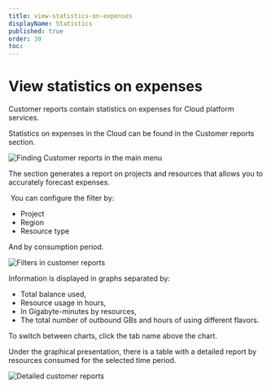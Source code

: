 ```yaml
---
title: view-statistics-on-expenses
displayName: Statistics
published: true
order: 30
toc:
---
```

# View statistics on expenses

Customer reports contain statistics on expenses for Cloud platform services. 

Statistics on expenses in the Cloud can be found in the Customer reports section. 

![Finding Customer reports in the main menu](https://assets.gcore.pro/docs/cloud/getting-started/view-statistics-on-expenses/1-customer-reports-in-the-menu.png)

The section generates a report on projects and resources that allows you to accurately forecast expenses. 

 You can configure the filter by: 

*   Project 
*   Region 
*   Resource type

And by consumption period.

![Filters in customer reports](https://assets.gcore.pro/docs/cloud/getting-started/view-statistics-on-expenses/2-filters-in-customer-reports.png)

Information is displayed in graphs separated by: 

*   Total balance used, 
*   Resource usage in hours,
*   In Gigabyte-minutes by resources, 
*   The total number of outbound GBs and hours of using different flavors. 

To switch between charts, click the tab name above the chart. 

Under the graphical presentation, there is a table with a detailed report by resources consumed for the selected time period. 

![Detailed customer reports](https://assets.gcore.pro/docs/cloud/getting-started/view-statistics-on-expenses/3-customer-reports-detailed.png)